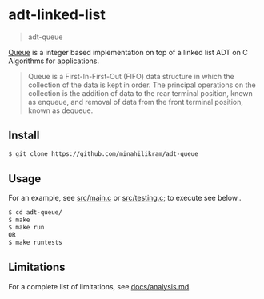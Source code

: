 # adt-linked-list

> adt-queue

[Queue](https://en.wikipedia.org/wiki/Linked_list) is a integer based implementation on top of a linked list ADT on C Algorithms for applications.

> Queue is a First-In-First-Out (FIFO) data structure in which the collection of the data is kept in order. The principal operations on the collection is the addition of data  to the rear terminal position, known as enqueue, and removal of data from the front terminal position, known as dequeue.

## Install

```sh
$ git clone https://github.com/minahilikram/adt-queue
```

## Usage

For an example, see [src/main.c](https://github.com/minahilikram/adt-queue/blob/master/src/main.c) or [src/testing.c](https://github.com/minahilikram/adt-queue/blob/master/src/testing.c); to execute see below..

```sh
$ cd adt-queue/
$ make
$ make run
OR
$ make runtests
```

## Limitations

For a complete list of limitations, see [docs/analysis.md](https://github.com/minahilikram/adt-linked-list/blob/master/docs/analysis.md).
